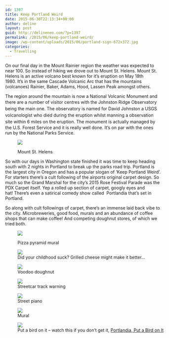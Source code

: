 ```yaml
---
id: 1397
title: Keep Portland Weird
date: 2015-06-30T22:13:34+00:00
author: deline
layout: post
guid: http://delineneo.com/?p=1397
permalink: /2015/06/keep-portland-weird/
image: /wp-content/uploads/2015/06/portland-sign-672x372.jpg
categories:
  - Travelling
---
```

On our final day in the Mount Rainier region the weather was expected to near 100. So instead of hiking we drove out to Mount St. Helens. Mount St. Helens is an active volcano best known for it&#8217;s eruption on May 18th 1980. It&#8217;s in the same Cascade Volcanic Arc that has the mountains (volcanoes) Rainier, Baker, Adams, Hood, Lassen Peak amongst others.

The region around the mountain is now a National Volcanic Monument and there are a number of visitor centres with the <span style="line-height: 1.5;">Johnston Ridge Observatory being the main one. The observatory is named for David Johnston a USGS volcanologist who died during the eruption whilst manning a observation site within 6 miles on the eruption. </span>The monument is actually managed by the U.S. Forest Service and it is really well done. It&#8217;s on par with the ones run by the National Parks Service.<figure id="attachment_1400" style="width: 800px" class="wp-caption alignnone">

<img src="/assets/images/2015/06/mt-st-helens.jpg"/><figcaption class="wp-caption-text">Mount St. Helens</figcaption></figure>

So with our days in Washington state finished it was time to keep heading south with 2 nights in Portland to break up the parks road trip. Portland is the largest city in Oregon and has a popular slogan of &#8216;Keep Portland Weird&#8217;. For starters there&#8217;s a cult following of the airports original carpet design. So much so the Grand Marshal for the city&#8217;s 2015 Rose Festival Parade was the PDX Carpet itself. Yep a rolled up section of carpet, googly eyes and hat! There&#8217;s even a satirical comedy show called  Portlandia that&#8217;s set in Portland.

So along with cult followings of carpet, there&#8217;s an immense laid back vibe to the city. Microbreweries, good food, murals and an abundance of coffee shops that can make coffee! And competing doughnut stores, of which we tried both.<figure id="attachment_1402" style="width: 600px" class="wp-caption alignnone">

<img src="/assets/images/2015/06/portland-eat-pizza.jpg"/><figcaption class="wp-caption-text">Pizza pyramid mural</figcaption></figure> <figure id="attachment_1403" style="width: 800px" class="wp-caption alignnone"><img src="/assets/images/2015/06/portland-grilled-cheese.jpg"/><figcaption class="wp-caption-text">Did your childhood suck? Grilled cheese might make it better&#8230;</figcaption></figure> <figure id="attachment_1408" style="width: 600px" class="wp-caption alignnone"><img src="/assets/images/2015/06/portland-voodoo-doughnut.jpg"/><figcaption class="wp-caption-text">Voodoo doughnut</figcaption></figure> <figure id="attachment_1409" style="width: 600px" class="wp-caption alignnone"><img src="/assets/images/2015/06/portland-bike-sign.jpg"/><figcaption class="wp-caption-text">Streetcar track warning</figcaption></figure> <figure id="attachment_1405" style="width: 800px" class="wp-caption alignnone"><img src="/assets/images/2015/06/portland-piano.jpg"/><figcaption class="wp-caption-text">Street piano</figcaption></figure> <figure id="attachment_1404" style="width: 600px" class="wp-caption alignnone"><img src="/assets/images/2015/06/portland-mural.jpg"/><figcaption class="wp-caption-text">Mural</figcaption></figure> <figure id="attachment_1407" style="width: 800px" class="wp-caption alignnone"><img src="/assets/images/2015/06/portland-target.jpg"/><figcaption class="wp-caption-text">Put a bird on it &#8211; watch this if you don&#8217;t get it, [Portlandia, Put a Bird on It](https://www.youtube.com/watch?v=iHmLljk2t8M)</figcaption></figure>
